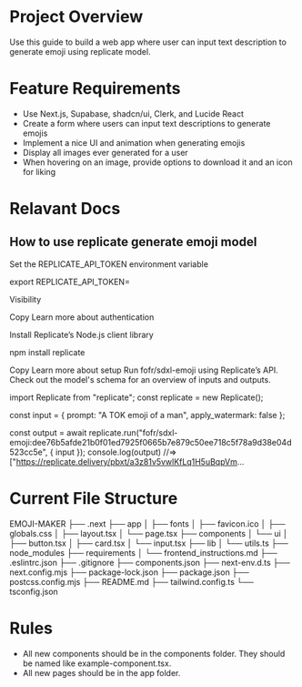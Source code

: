 # Project Overview

Use this guide to build a web app where user can input text description to generate emoji using replicate model.

# Feature Requirements

 - Use Next.js, Supabase, shadcn/ui, Clerk, and Lucide React
 - Create a form where users can input text descriptions to generate emojis
 - Implement a nice UI and animation when generating emojis
 - Display all images ever generated for a user
 - When hovering on an image, provide options to download it and an icon for liking

# Relavant Docs

## How to use replicate generate emoji model

Set the REPLICATE_API_TOKEN environment variable

export REPLICATE_API_TOKEN=<paste-your-token-here>

Visibility

Copy
Learn more about authentication

Install Replicate’s Node.js client library

npm install replicate

Copy
Learn more about setup
Run fofr/sdxl-emoji using Replicate’s API. Check out the model's schema for an overview of inputs and outputs.

import Replicate from "replicate";
const replicate = new Replicate();

const input = {
    prompt: "A TOK emoji of a man",
    apply_watermark: false
};

const output = await replicate.run("fofr/sdxl-emoji:dee76b5afde21b0f01ed7925f0665b7e879c50ee718c5f78a9d38e04d523cc5e", { input });
console.log(output)
//=> ["https://replicate.delivery/pbxt/a3z81v5vwlKfLq1H5uBqpVm...

# Current File Structure

EMOJI-MAKER
├── .next
├── app
│   ├── fonts
│   ├── favicon.ico
│   ├── globals.css
│   ├── layout.tsx
│   └── page.tsx
├── components
│   └── ui
│       ├── button.tsx
│       ├── card.tsx
│       └── input.tsx
├── lib
│   └── utils.ts
├── node_modules
├── requirements
│   └── frontend_instructions.md
├── .eslintrc.json
├── .gitignore
├── components.json
├── next-env.d.ts
├── next.config.mjs
├── package-lock.json
├── package.json
├── postcss.config.mjs
├── README.md
├── tailwind.config.ts
└── tsconfig.json

# Rules
 - All new components should be in the components folder. They should be named like example-component.tsx.
 - All new pages should be in the app folder. 
